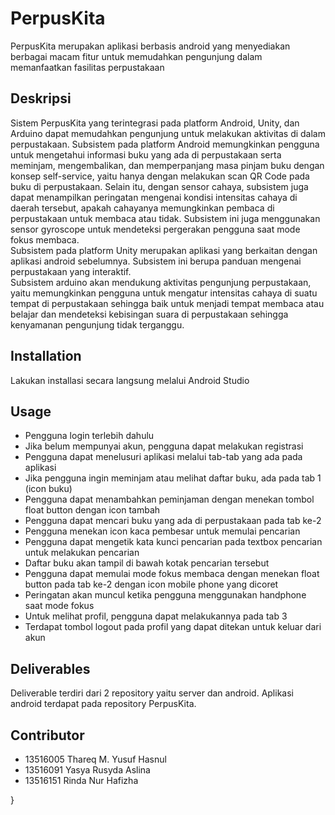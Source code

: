 # PerpusKita

PerpusKita merupakan aplikasi berbasis android yang menyediakan berbagai macam fitur untuk memudahkan pengunjung dalam memanfaatkan fasilitas perpustakaan

## Deskripsi

Sistem PerpusKita yang terintegrasi pada platform Android, Unity, dan Arduino dapat memudahkan pengunjung untuk melakukan aktivitas di dalam perpustakaan. Subsistem pada platform Android memungkinkan pengguna untuk mengetahui informasi buku yang ada di perpustakaan serta meminjam, mengembalikan, dan memperpanjang masa pinjam buku dengan konsep self-service, yaitu hanya dengan melakukan scan QR Code pada buku di perpustakaan. Selain itu, dengan sensor cahaya, subsistem juga dapat menampilkan peringatan mengenai kondisi intensitas cahaya di daerah tersebut, apakah cahayanya memungkinkan pembaca di perpustakaan untuk membaca atau tidak. Subsistem ini juga menggunakan sensor gyroscope untuk mendeteksi pergerakan pengguna saat mode fokus membaca. \
Subsistem pada platform Unity merupakan aplikasi yang berkaitan dengan aplikasi android sebelumnya. Subsistem ini berupa panduan mengenai perpustakaan yang interaktif.\
Subsistem arduino akan mendukung aktivitas pengunjung perpustakaan, yaitu memungkinkan pengguna untuk mengatur intensitas cahaya di suatu tempat di perpustakaan sehingga baik untuk menjadi tempat membaca atau belajar dan mendeteksi kebisingan suara di perpustakaan sehingga kenyamanan pengunjung tidak terganggu.

## Installation

Lakukan installasi secara langsung melalui Android Studio

## Usage

* Pengguna login terlebih dahulu
* Jika belum mempunyai akun, pengguna dapat melakukan registrasi
* Pengguna dapat menelusuri aplikasi melalui tab-tab yang ada pada aplikasi
* Jika pengguna ingin meminjam atau melihat daftar buku, ada pada tab 1 (icon buku)
* Pengguna dapat menambahkan peminjaman dengan menekan tombol float button dengan icon tambah
* Pengguna dapat mencari buku yang ada di perpustakaan pada tab ke-2
* Pengguna menekan icon kaca pembesar untuk memulai pencarian
* Pengguna dapat mengetik kata kunci pencarian pada textbox pencarian untuk melakukan pencarian
* Daftar buku akan tampil di bawah kotak pencarian tersebut
* Pengguna dapat memulai mode fokus membaca dengan menekan float button pada tab ke-2 dengan icon mobile phone yang dicoret
* Peringatan akan muncul ketika pengguna menggunakan handphone saat mode fokus
* Untuk melihat profil, pengguna dapat melakukannya pada tab 3
* Terdapat tombol logout pada profil yang dapat ditekan untuk keluar dari akun

## Deliverables
Deliverable terdiri dari 2 repository yaitu server dan android. Aplikasi android terdapat pada repository PerpusKita.

## Contributor
* 13516005 Thareq M. Yusuf Hasnul
* 13516091 Yasya Rusyda Aslina
* 13516151 Rinda Nur Hafizha

}